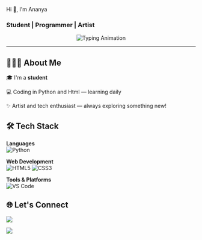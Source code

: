 Hi 👋, I'm Ananya

### Student |  Programmer | Artist

<p align="center">
  <img src="https://readme-typing-svg.demolab.com?font=Fira+Code&weight=500&size=20&duration=3000&pause=1000&center=true&vCenter=true&width=435&lines=Student;+Python+Programmer;Web+Developer" alt="Typing Animation"/>
</p>

---

## 👩👩‍💻 About Me

🎓 I'm a **student**  

💻 Coding in Python and Html — learning daily

✨ Artist and tech enthusiast — always exploring something new!

## 🛠 Tech Stack

**Languages**  
![Python](https://img.shields.io/badge/Python-3776AB?style=flat-square&logo=python&logoColor=white)

**Web Development**  
![HTML5](https://img.shields.io/badge/HTML5-E34F26?style=flat-square&logo=html5&logoColor=white)
![CSS3](https://img.shields.io/badge/CSS3-1572B6?style=flat-square&logo=css3&logoColor=white)

**Tools & Platforms**  
![VS Code](https://img.shields.io/badge/VS_Code-007ACC?style=flat-square&logo=visual-studio-code&logoColor=white)

## 🌐 Let's Connect 

  <a href="https://discord.com/users/silen_kuro29"><img src="https://img.shields.io/badge/Discord-5865F2?style=for-the-badge&logo=discord&logoColor=white" /></a>

<a herf="pkumar4920@gmail.com"><img src="https://img.shields.io/badge/email-example%40domain.com-blue?style=flat&logo=gmail"/>